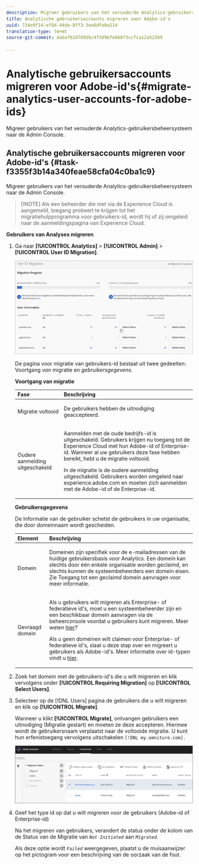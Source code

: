 ```yaml
---
description: Migreer gebruikers van het verouderde Analytics-gebruikersbeheersysteem naar de Admin Console.
title: Analytische gebruikersaccounts migreren voor Adobe-id's
uuid: 734e9f14-ef8d-44de-8ff3-3ee6dfe0a214
translation-type: tm+mt
source-git-commit: dabaf6247695bc4f3d9bfe668f3ccfca12a52269

---
```



# Analytische gebruikersaccounts migreren voor Adobe-id&#39;s{#migrate-analytics-user-accounts-for-adobe-ids}

Migreer gebruikers van het verouderde Analytics-gebruikersbeheersysteem naar de Admin Console.

## Analytische gebruikersaccounts migreren voor Adobe-id&#39;s {#task-f3355f3b14a340feae58cfa04c0ba1c9}

Migreer gebruikers van het verouderde Analytics-gebruikersbeheersysteem naar de Admin Console.

>[!NOTE] Als een beheerder die niet via de Experience Cloud is aangemeld, toegang probeert te krijgen tot het migratiehulpprogramma voor gebruikers-id, wordt hij of zij omgeleid naar de aanmeldingspagina van Experience Cloud.

**Gebruikers van Analyses migreren**

1. Ga naar **[!UICONTROL Analytics]** > **[!UICONTROL Admin]** > **[!UICONTROL User ID Migration]**.

   ![](assets/migration-progress.png)

   De pagina voor migratie van gebruikers-id bestaat uit twee gedeelten: Voortgang *van* migratie en *gebruikersgegevens*.

   **Voortgang van migratie**

   <table id="table_F9F1CFF762C745E198CB075A02BA2DDA"> 
   <thead> 
   <tr> 
      <th colname="col1" class="entry"> Fase </th> 
      <th colname="col2" class="entry"> Beschrijving </th> 
   </tr>
   </thead>
   <tbody> 
   <tr> 
      <td colname="col1"> <p>Migratie voltooid </p> </td> 
      <td colname="col2"> <p>De gebruikers hebben de uitnodiging geaccepteerd. </p> </td> 
   </tr> 
   <tr> 
      <td colname="col1"> <p>Oudere aanmelding uitgeschakeld </p> </td> 
      <td colname="col2"> <p>Aanmelden met de oude bedrijfs-id is uitgeschakeld. Gebruikers krijgen nu toegang tot de Experience Cloud met hun Adobe-id of Enterprise-id. Wanneer al uw gebruikers deze fase hebben bereikt, hebt u de migratie voltooid. </p> <p>In de migratie is de oudere aanmelding uitgeschakeld. Gebruikers worden omgeleid naar <span class="filepath"> experience.adobe.com</span> en moeten zich aanmelden met de Adobe-id of de Enterprise-id. </p> </td> 
   </tr> 
   </tbody> 
   </table>

   **Gebruikersgegevens**

   De Informatie van de gebruiker schetst de gebruikers in uw organisatie, die door domeinnaam wordt gescheiden.

   <table id="table_3822E27AF81E4A188562FEB5131548A5"> 
   <thead> 
   <tr> 
      <th colname="col1" class="entry"> Element </th> 
      <th colname="col2" class="entry"> Beschrijving </th> 
   </tr>
   </thead>
   <tbody> 
   <tr> 
      <td colname="col1"> <p>Domein </p> </td> 
      <td colname="col2"> <p>Domeinen zijn specifiek voor de e-mailadressen van de huidige gebruikersbasis voor Analytics. Een domein kan slechts door één enkele organisatie worden geclaimd, en slechts kunnen de systeembeheerders een domein eisen. Zie Toegang tot een geclaimd domein <a href="https://helpx.adobe.com/enterprise/help/request-access-to-claimed-domain.html"></a>aanvragen voor meer informatie. </p> </td> 
   </tr> 
   <tr> 
      <td colname="col1"> <p>Gevraagd domein </p> </td> 
      <td colname="col2"> <p>Als u gebruikers wilt migreren als Enterprise- of federatieve id's, moet u een systeembeheerder zijn en een beschikbaar domein aanvragen via de beheerconsole voordat u gebruikers kunt migreren. Meer weten <a href="https://helpx.adobe.com/enterprise/help/identity.html"> hier</a>? </p> <p>Als u geen domeinen wilt claimen voor Enterprise- of federatieve id's, slaat u deze stap over en migreert u gebruikers als Adobe-id's. Meer informatie over id-typen vindt u <a href="https://helpx.adobe.com/enterprise/help/identity.html"> hier</a>. </p> </td> 
   </tr> 
   </tbody> 
   </table>

1. Zoek het domein met de gebruikers-id&#39;s die u wilt migreren en klik vervolgens onder **[!UICONTROL Requiring Migration]** op **[!UICONTROL Select Users]**.
1. Selecteer op de [!DNL Users] pagina de gebruikers die u wilt migreren en klik op **[!UICONTROL Migrate]**.

   Wanneer u klikt **[!UICONTROL Migrate]**, ontvangen gebruikers een uitnodiging (Migratie gestart) en moeten ze deze accepteren. Hiermee wordt de gebruikersnaam verplaatst naar de voltooide migratie. U kunt hun erfenistoegang vervolgens uitschakelen `[!DNL my.omniture.com].`

   ![](assets/user-info.png)

1. Geef het type id op dat u wilt migreren voor de gebruikers (Adobe-id of Enterprise-id)

   Na het migreren van gebruikers, verandert de status onder de kolom van de Status van de Migratie van *`Not Initiated`* aan *`Migrated`*.

   Als deze optie wordt *`Failed`* weergegeven, plaatst u de muisaanwijzer op het pictogram voor een beschrijving van de oorzaak van de fout.
